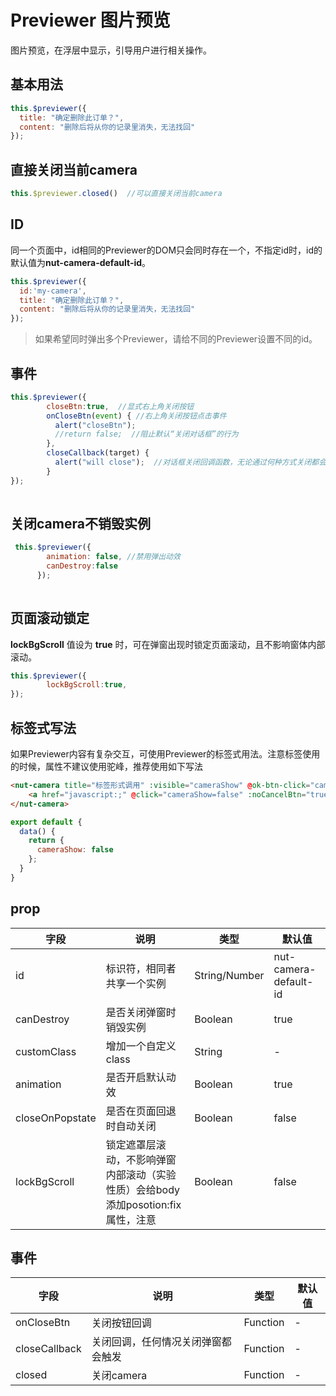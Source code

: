# Previewer 图片预览

图片预览，在浮层中显示，引导用户进行相关操作。

## 基本用法

```javascript
this.$previewer({
  title: "确定删除此订单？",
  content: "删除后将从你的记录里消失，无法找回"
});
```
## 直接关闭当前camera
```javascript
this.$previewer.closed()  //可以直接关闭当前camera
```

## ID

同一个页面中，id相同的Previewer的DOM只会同时存在一个，不指定id时，id的默认值为**nut-camera-default-id**。

```javascript
this.$previewer({
  id:'my-camera',
  title: "确定删除此订单？",
  content: "删除后将从你的记录里消失，无法找回"
});
```
> 如果希望同时弹出多个Previewer，请给不同的Previewer设置不同的id。

## 事件
```javascript
this.$previewer({
        closeBtn:true,  //显式右上角关闭按钮
        onCloseBtn(event) { //右上角关闭按钮点击事件
          alert("closeBtn");
          //return false;  //阻止默认“关闭对话框”的行为
        },
        closeCallback(target) {
          alert("will close");  //对话框关闭回调函数，无论通过何种方式关闭都会触发
        }
});
        
```
## 关闭camera不销毁实例
```javascript
 this.$previewer({
        animation: false, //禁用弹出动效
        canDestroy:false
      });
        
```
## 页面滚动锁定

**lockBgScroll** 值设为 **true** 时，可在弹窗出现时锁定页面滚动，且不影响窗体内部滚动。

```javascript
this.$previewer({
        lockBgScroll:true,
});
```

## 标签式写法

如果Previewer内容有复杂交互，可使用Previewer的标签式用法。注意标签使用的时候，属性不建议使用驼峰，推荐使用如下写法

```html
<nut-camera title="标签形式调用" :visible="cameraShow" @ok-btn-click="cameraShow=false" @cancel-btn-click="cameraShow=false" @close="cameraShow=false">
    <a href="javascript:;" @click="cameraShow=false" :noCancelBtn="true">点我可以直接关闭对话框</a>
</nut-camera>
```

```javascript
export default {
  data() {
    return {
      cameraShow: false
    };
  }
}
```

## prop

| 字段 | 说明 | 类型 | 默认值
|----- | ----- | ----- | ----- 
| id | 标识符，相同者共享一个实例 | String/Number | nut-camera-default-id
| canDestroy | 是否关闭弹窗时销毁实例 | Boolean | true
| customClass | 增加一个自定义class | String | -
| animation | 是否开启默认动效 | Boolean | true
| closeOnPopstate | 是否在页面回退时自动关闭 | Boolean | false
| lockBgScroll | 锁定遮罩层滚动，不影响弹窗内部滚动（实验性质）会给body添加posotion:fix属性，注意 | Boolean | false


## 事件

| 字段 | 说明 | 类型 | 默认值
|----- | ----- | ----- | ----- 
| onCloseBtn | 关闭按钮回调 | Function | -
| closeCallback | 关闭回调，任何情况关闭弹窗都会触发 | Function | -
| closed | 关闭camera | Function | -